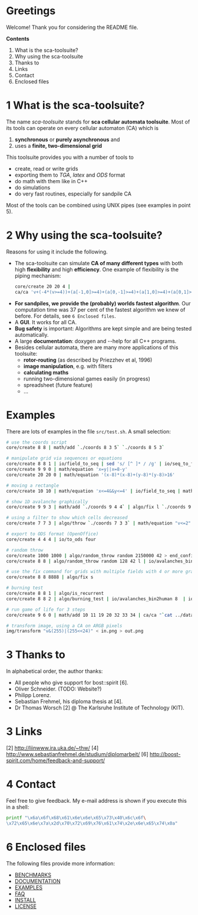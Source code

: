 # Greetings
Welcome! Thank you for considering the README file.

**Contents**

  1. What is the sca-toolsuite?
  2. Why using the sca-toolsuite
  3. Thanks to
  4. Links
  5. Contact
  6. Enclosed files

# 1 What is the sca-toolsuite?

The name *sca-toolsuite* stands for **sca cellular automata toolsuite**. Most
of its tools can operate on every cellular automaton (CA) which is

  1. **synchronous** or **purely asynchronous** and
  2. uses a **finite, two-dimensional grid**

This toolsuite provides you with a number of tools to

  * create, read or write grids
  * exporting them to *TGA*, *latex* and *ODS* format
  * do math with them like in C++
  * do simulations
  * do very fast routines, especially for sandpile CA

Most of the tools can be combined using UNIX pipes (see examples in point 5).

# 2 Why using the sca-toolsuite?
Reasons for using it include the following.

  * The sca-toolsuite can simulate **CA of many different types** with both
    high **flexibility** and high **efficiency**. One example of flexibility
    is the piping mechanism:
    ```sh
    core/create 20 20 4 |
    ca/ca 'v+(-4*(v>=4))+(a[-1,0]>=4)+(a[0,-1]>=4)+(a[1,0]>=4)+(a[0,1]>=4)'
    ```
  * **For sandpiles, we provide the (probably) worlds fastest algorithm**. Our
    computation time was 37 per cent of the fastest algorithm we knew of
    before. For details, see `6 Enclosed files`.
  * A **GUI**. It works for all CA.
  * **Bug safety** is important: Algorithms are kept simple and are being
    tested automatically.
  * A large **documentation**: doxygen and --help for all C++ programs.
  * Besides cellular automata, there are many more applications of this
    toolsuite:
    * **rotor-routing** (as described by Priezzhev et al, 1996)
    * **image manipulation**, e.g. with filters
    * **calculating maths**
    * running two-dimensional games easily (in progress)
    * spreadsheet (future feature)
    * ...

# Examples
There are lots of examples in the file `src/test.sh`. A small selection:

```sh
# use the coords script
core/create 8 8 | math/add `./coords 8 3 5` `./coords 8 5 3`

# manipulate grid via sequences or equations
core/create 8 8 1 | io/field_to_seq | sed 's/ [^ ]* / /g' | io/seq_to_field 8 8
core/create 9 9 0 | math/equation 'x=y||x=8-y'
core/create 20 20 0 | math/equation '(x-8)*(x-8)+(y-8)*(y-8)>16'

# moving a rectangle
core/create 10 10 | math/equation 'x<=4&&y<=4' | io/field_to_seq | math/calc "x+1+10" | io/seq_to_field 10 10

# show 1D avalanche graphically
core/create 9 9 3 | math/add `./coords 9 4 4` | algo/fix l `./coords 9 4 4` | io/avalanches_bin2human 9 | io/seq_to_field 9 9

# using a filter to show which cells decreased
core/create 7 7 3 | algo/throw `./coords 7 3 3` | math/equation "v<=2"

# export to ODS format (OpenOffice)
core/create 4 4 4 | io/to_ods four

# random throw
core/create 1000 1000 | algo/random_throw random 2150000 42 > end_configuration.txt
core/create 8 8 | algo/random_throw random 128 42 l | io/avalanches_bin2human 8 ids

# use the fix command for grids with multiple fields with 4 or more grains
core/create 8 8 8888 | algo/fix s

# burning test
core/create 8 8 1 | algo/is_recurrent
core/create 8 8 2 | algo/burning_test | io/avalanches_bin2human 8  | io/seq_to_field 8 8

# run game of life for 3 steps
core/create 9 6 0 | math/add 10 11 19 20 32 33 34 | ca/ca "`cat ../data/ca/game_of_life.txt`" 3

# transform image, using a CA on ARGB pixels
img/transform "v&(255)|(255<<24)" < in.png > out.png
```

# 3 Thanks to
In alphabetical order, the author thanks:
  * All people who give support for bost::spirit [6].
  * Oliver Schneider. (TODO: Website?)
  * Philipp Lorenz.
  * Sebastian Frehmel, his diploma thesis at [4].
  * Dr Thomas Worsch [2] @ The Karlsruhe Institute of Technology (KIT).

# 3 Links
[2] http://liinwww.ira.uka.de/~thw/
[4] http://www.sebastianfrehmel.de/studium/diplomarbeit/
[6] http://boost-spirit.com/home/feedback-and-support/

# 4 Contact
Feel free to give feedback. My e-mail address is shown if you execute this in
a shell:
```sh
printf "\x6a\x6f\x68\x61\x6e\x6e\x65\x73\x40\x6c\x6f\
\x72\x65\x6e\x7a\x2d\x70\x72\x69\x76\x61\x74\x2e\x6e\x65\x74\x0a"
```

# 6 Enclosed files
The following files provide more information:
  * [BENCHMARKS](BENCHMARKS.md)
  * [DOCUMENTATION](DOCUMENTATION.md)
  * [EXAMPLES](EXAMPLES.md)
  * [FAQ](FAQ.md)
  * [INSTALL](INSTALL.txt)
  * [LICENSE](LICENSE.txt)

